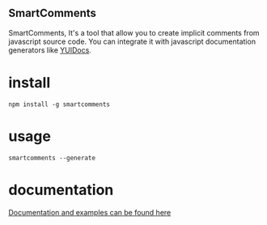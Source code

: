 SmartComments
-------------

SmartComments, It's a tool that allow you to create implicit comments from javascript source code. You can integrate it with javascript documentation generators like [YUIDocs](http://yuilibrary.com/yui/docs).


install
=======

    npm install -g smartcomments
    

usage
=====

    smartcomments --generate


documentation
=============

[Documentation and examples can be found here](http://smartcomments.github.io/)
